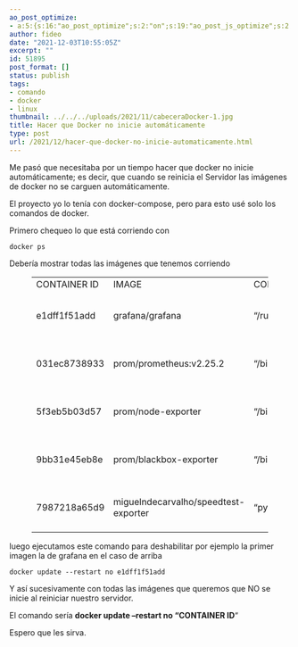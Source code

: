 ```yaml
---
ao_post_optimize:
- a:5:{s:16:"ao_post_optimize";s:2:"on";s:19:"ao_post_js_optimize";s:2:"on";s:20:"ao_post_css_optimize";s:2:"on";s:12:"ao_post_ccss";s:2:"on";s:16:"ao_post_lazyload";s:2:"on";}
author: fideo
date: "2021-12-03T10:55:05Z"
excerpt: ""
id: 51895
post_format: []
status: publish
tags:
- comando
- docker
- linux
thumbnail: ../../../uploads/2021/11/cabeceraDocker-1.jpg
title: Hacer que Docker no inicie automáticamente
type: post
url: /2021/12/hacer-que-docker-no-inicie-automaticamente.html
---
```


Me pasó que necesitaba por un tiempo hacer que docker no inicie automáticamente; es decir, que cuando se reinicia el Servidor las imágenes de docker no se carguen automáticamente.

El proyecto yo lo tenía con docker-compose, pero para esto usé solo los comandos de docker.

Primero chequeo lo que está corriendo con

```
docker ps
```

  
Debería mostrar todas las imágenes que tenemos corriendo

<figure class="wp-block-table is-style-stripes"><table><tbody><tr><td>CONTAINER ID</td><td>IMAGE</td><td>COMMAND</td><td>CREATED</td><td>STATUS</td><td>PORTS</td><td>NAMES</td></tr><tr><td>e1dff1f51add</td><td>grafana/grafana</td><td>“/run.sh”</td><td>5 months ago</td><td>Up 47 seconds</td><td>0.0.0.0:3030-&gt;3000/tcp, :::3030-&gt;3000/tcp</td><td>internetmonitoring\_grafana\_1</td></tr><tr><td>031ec8738933</td><td>prom/prometheus:v2.25.2</td><td>“/bin/prometheus –c…”</td><td>5 months ago</td><td>Up 55 seconds</td><td>0.0.0.0:9090-&gt;9090/tcp, :::9090-&gt;9090/tcp</td><td>internetmonitoring\_prometheus\_1</td></tr><tr><td>5f3eb5b03d57</td><td>prom/node-exporter</td><td>“/bin/node\_exporter …”</td><td>5 months ago</td><td>Up About a minute</td><td>0.0.0.0:9100-&gt;9100/tcp, :::9100-&gt;9100/tcp</td><td>internetmonitoring\_nodeexp\_1</td></tr><tr><td>9bb31e45eb8e</td><td>prom/blackbox-exporter</td><td>“/bin/blackbox\_expor…”</td><td>5 months ago</td><td>Up About a minute</td><td>0.0.0.0:9115-&gt;9115/tcp, :::9115-&gt;9115/tcp</td><td>internetmonitoring\_ping\_1</td></tr><tr><td>7987218a65d9</td><td>miguelndecarvalho/speedtest-exporter</td><td>“python -u exporter.…”</td><td>5 months ago</td><td>Up About a minute</td><td>0.0.0.0:9798-&gt;9798/tcp, :::9798-&gt;9798/tcp</td><td>internetmonitoring\_speedtest\_1</td></tr></tbody></table>

</figure>luego ejecutamos este comando para deshabilitar por ejemplo la primer imagen la de grafana en el caso de arriba

```
docker update --restart no e1dff1f51add
```

  
Y así sucesivamente con todas las imágenes que queremos que NO se inicie al reiniciar nuestro servidor.

El comando sería **docker update –restart no “CONTAINER ID**“

Espero que les sirva.
